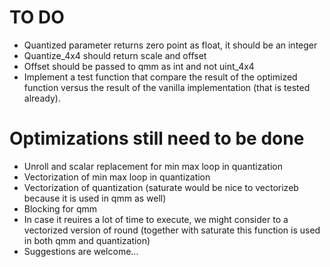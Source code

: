 # TO DO
* Quantized parameter returns zero point as float, it should be an integer
* Quantize_4x4 should return scale and offset
* Offset should be passed to qmm as int and not uint_4x4
* Implement a test function that compare the result of the optimized function versus the result of the vanilla implementation (that is tested already).

# Optimizations still need to be done
* Unroll and scalar replacement for min max loop in quantization
* Vectorization of min max loop in quantization
* Vectorization of quantization (saturate would be nice to vectorizeb because it is used in qmm as well)
* Blocking for qmm
* In case it reuires a lot of time to execute, we might consider to a vectorized version of round (together with saturate this function is used in both qmm and quantization)
* Suggestions are welcome...
